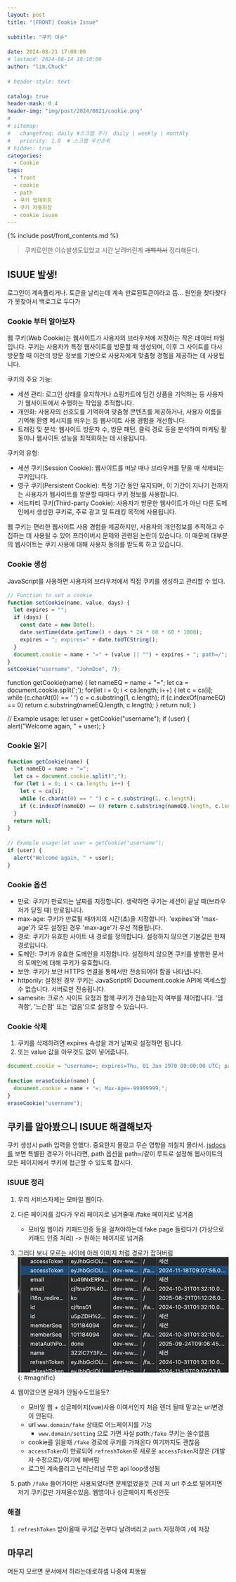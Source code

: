 ```yaml
---
layout: post
title: "[FRONT] Cookie Issue"

subtitle: "쿠키 이슈"

date: 2024-08-21 17:00:00
# lastmod: 2024-08-14 10:10:00
author: "lim.Chuck"

# header-style: text

catalog: true
header-mask: 0.4
header-img: "img/post/2024/0821/cookie.png"
#
# sitemap:
#   changefreq: daily #스크랩 주기  daily | weekly | monthly
#   priority: 1.0  # 스크랩 우선순위
# hidden: true
categories:
  - Cookie
tags:
  - front
  - cookie
  - path
  - 쿠키 업데이트
  - 쿠키 자동저장
  - cookie isuue
---
```

{% include post/front_contents.md %}

> 쿠키로인한 이슈발생도있었고 시간 날려버린게 ~~개빡쳐서~~ 정리해둔다.

## ISUUE 발생!

로그인이 계속풀리거나. 토큰을 날리는데 계속 만료된토큰이라고 뜸...
원인을 찾다찾다가 못찾아서 백로그로 두다가

### Cookie 부터 알아보자

웹 쿠키(Web Cookie)는 웹사이트가 사용자의 브라우저에 저장하는 작은 데이터 파일입니다. 쿠키는 사용자가 특정 웹사이트를 방문할 때 생성되며, 이후 그 사이트를 다시 방문할 때 이전의 방문 정보를 기반으로 사용자에게 맞춤형 경험을 제공하는 데 사용됩니다.

쿠키의 주요 기능:

- 세션 관리: 로그인 상태를 유지하거나 쇼핑카트에 담긴 상품을 기억하는 등 사용자가 웹사이트에서 수행하는 작업을 추적합니다.
- 개인화: 사용자의 선호도를 기억하여 맞춤형 콘텐츠를 제공하거나, 사용자 이름을 기억해 환영 메시지를 띄우는 등 웹사이트 사용 경험을 개선합니다.
- 트래킹 및 분석: 웹사이트 방문자 수, 방문 패턴, 클릭 경로 등을 분석하여 마케팅 활동이나 웹사이트 성능을 최적화하는 데 사용됩니다.

쿠키의 유형:

- 세션 쿠키(Session Cookie): 웹사이트를 떠날 때나 브라우저를 닫을 때 삭제되는 쿠키입니다.
- 영구 쿠키(Persistent Cookie): 특정 기간 동안 유지되며, 이 기간이 지나기 전까지는 사용자가 웹사이트를 방문할 때마다 쿠키 정보를 사용합니다.
- 서드파티 쿠키(Third-party Cookie): 사용자가 방문한 웹사이트가 아닌 다른 도메인에서 생성한 쿠키로, 주로 광고 및 트래킹 목적에 사용됩니다.

웹 쿠키는 편리한 웹사이트 사용 경험을 제공하지만, 사용자의 개인정보를 추적하고 수집하는 데 사용될 수 있어 프라이버시 문제와 관련된 논란이 있습니다. 이 때문에 대부분의 웹사이트는 쿠키 사용에 대해 사용자 동의를 받도록 하고 있습니다.

### Cookie 생성

JavaScript를 사용하면 사용자의 브라우저에서 직접 쿠키를 생성하고 관리할 수 있다.

```js
// Function to set a cookie
function setCookie(name, value, days) {
  let expires = "";
  if (days) {
    const date = new Date();
    date.setTime(date.getTime() + days * 24 * 60 * 60 * 1000);
    expires = "; expires=" + date.toUTCString();
  }
  document.cookie = name + "=" + (value || "") + expires + "; path=/";
}
setCookie("username", "JohnDoe", 7);
```

function getCookie(name) {
let nameEQ = name + "=";
let ca = document.cookie.split(';');
for(let i = 0; i < ca.length; i++) {
let c = ca[i];
while (c.charAt(0) == ' ') c = c.substring(1, c.length);
if (c.indexOf(nameEQ) == 0) return c.substring(nameEQ.length, c.length);
}
return null;
}

// Example usage:
let user = getCookie("username");
if (user) {
alert("Welcome again, " + user);
}

### Cookie 읽기

```js
function getCookie(name) {
  let nameEQ = name + "=";
  let ca = document.cookie.split(";");
  for (let i = 0; i < ca.length; i++) {
    let c = ca[i];
    while (c.charAt(0) == " ") c = c.substring(1, c.length);
    if (c.indexOf(nameEQ) == 0) return c.substring(nameEQ.length, c.length);
  }
  return null;
}

// Example usage:let user = getCookie("username");
if (user) {
  alert("Welcome again, " + user);
}
```

### Cookie 옵션

- 만료: 쿠키가 만료되는 날짜를 지정합니다. 생략하면 쿠키는 세션이 끝날 때(브라우저가 닫힐 때) 만료됩니다.
- max-age: 쿠키가 만료될 때까지의 시간(초)을 지정합니다. 'expires'와 'max-age'가 모두 설정된 경우 'max-age'가 우선 적용됩니다.
- 경로: 쿠키가 유효한 사이트 내 경로를 정의합니다. 설정하지 않으면 기본값은 현재 경로입니다.
- 도메인: 쿠키가 유효한 도메인을 지정합니다. 설정하지 않으면 쿠키를 발행한 문서의 도메인에 대해 쿠키가 유효합니다.
- 보안: 쿠키가 보안 HTTPS 연결을 통해서만 전송되어야 함을 나타냅니다.
- httponly: 설정된 경우 쿠키는 JavaScript의 Document.cookie API에 액세스할 수 없습니다. 서버로만 전송됩니다.
- samesite: 크로스 사이트 요청과 함께 쿠키가 전송되는지 여부를 제어합니다. '엄격함', '느슨함' 또는 '없음'으로 설정할 수 있습니다.

### Cookie 삭제

1. 쿠키를 삭제하려면 expires 속성을 과거 날짜로 설정하면 됩니다.
1. 또는 value 값을 아무것도 없이 넣어줍니다.

```js
document.cookie = "username=; expires=Thu, 01 Jan 1970 00:00:00 UTC; path=/;";

function eraseCookie(name) {
  document.cookie = name + "=; Max-Age=-99999999;";
}
eraseCookie("username");
```

## 쿠키를 알아봤으니 ISUUE 해결해보자

쿠키 생성시 path 입력을 안했다. 중요한지 몰랐고 무슨 영향을 끼칠지 몰라서.
[jsdocs를](https://ko.javascript.info/cookie#ref-404) 보면 특별한 경우가 아니라면, path 옵션을 path=/같이 루트로 설정해 웹사이트의 모든 페이지에서 쿠키에 접근할 수 있도록 합시다.

### ISUUE 정리

1. 우리 서비스자체는 모바일 웹이다.
1. 다른 페이지를 갔다가 우리 페이지로 넘겨줄때 /fake 페이지로 넘겨줌

   - 모바일 웹이라 키패드인증 등을 걸쳐야하는데 fake page 들렸다가 (가상으로 키패드 인증 처리) -> 원하는 페이지로 넘겨줌

1. 그러다 보니 모르는 사이에 아래 이미지 처럼 경로가 잡혀버림
   ![](/img/post/2024/0821/1.png){: #magnific}
1. 웹이였으면 문제가 안될수도있을듯?

   - 모바일 웹 + 싱글페이지(vue)사용 이여서인지 처음 렌더 될때 말고는 url변경이 안된다.
   - url `www.domain/fake` 상태로 어느페이지를 가능
     - `www.domain/setting` 으로 가면 사실 path:`/fake` 쿠키는 쓸수없음
   - cookie를 읽을때 `/fake` 경로에 쿠키를 가져온다 여기까지도 괜찮음
   - `accessToken`이 만료되어 `refreshToken`로 새로운 `accessToken`저장은 (개발자 수정으로)`/`여기에 해버림
   - 로그인 계속풀리고 난리난리남 무한 api loop생성됨

1. path `/fake` 들어가야만 사용되었다면 문제없었을듯 근데 저 url 주소로 떨어지면 저기 쿠키값만 가져올수있음. 웹앱이나 싱글페이지 특성인듯

### 해결

1. `refreshToken` 받아올때 쿠기값 전부다 날려버리고 `path` 지정하여 `/`에 저장

## 마무리

머든지 모르면 문서에서 하라는데로하셈 나중에 피똥쌈

